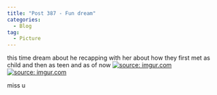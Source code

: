 ```yaml
---
title: "Post 387 - Fun dream"
categories:
  - Blog
tag:
  - Picture
---
```


this time dream about he recapping with her about how they first met as child and then as teen and as of now
<a href="https://imgur.com/0YWkVEE"><img src="https://i.imgur.com/0YWkVEE.jpg" title="source: imgur.com" /></a>
<a href="https://imgur.com/aqHPbx1"><img src="https://i.imgur.com/aqHPbx1.jpg" title="source: imgur.com" /></a>

miss u

<script src="https://utteranc.es/client.js"
        repo="serendipityinlife/serendipityinlife.github.io"
        issue-term="pathname"
        theme="github-light"
        crossorigin="anonymous"
        async>
</script>


